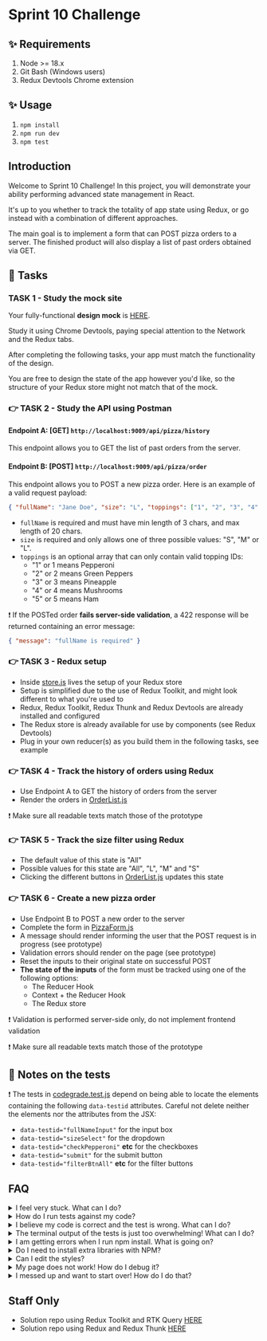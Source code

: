 # Sprint 10 Challenge

## ✨ Requirements

1. Node >= 18.x
2. Git Bash (Windows users)
3. Redux Devtools Chrome extension

## ✨ Usage

1. `npm install`
2. `npm run dev`
3. `npm test`

## Introduction

Welcome to Sprint 10 Challenge! In this project, you will demonstrate your ability performing advanced state management in React.

It's up to you whether to track the totality of app state using Redux, or go instead with a combination of different approaches.

The main goal is to implement a form that can POST pizza orders to a server. The finished product will also display a list of past orders obtained via GET.

## 🥷 Tasks

### TASK 1 - Study the mock site

Your fully-functional **design mock** is [HERE](https://w-s10-challenge-ac3b8bb5dab3.herokuapp.com/).

Study it using Chrome Devtools, paying special attention to the Network and the Redux tabs.

After completing the following tasks, your app must match the functionality of the design.

You are free to design the state of the app however you'd like, so the structure of your Redux store might not match that of the mock.

### 👉 TASK 2 - Study the API using Postman

#### Endpoint A: [GET] `http://localhost:9009/api/pizza/history`

This endpoint allows you to GET the list of past orders from the server.

#### Endpoint B: [POST] `http://localhost:9009/api/pizza/order`

This endpoint allows you to POST a new pizza order. Here is an example of a valid request payload:

```json
{ "fullName": "Jane Doe", "size": "L", "toppings": ["1", "2", "3", "4", "5"] }
```

- `fullName` is required and must have min length of 3 chars, and max length of 20 chars.
- `size` is required and only allows one of three possible values: "S", "M" or "L".
- `toppings` is an optional array that can only contain valid topping IDs:
  - "1" or 1 means Pepperoni
  - "2" or 2 means Green Peppers
  - "3" or 3 means Pineapple
  - "4" or 4 means Mushrooms
  - "5" or 5 means Ham

❗ If the POSTed order **fails server-side validation**, a 422 response will be returned containing an error message:

```json
{ "message": "fullName is required" }
```

### 👉 TASK 3 - Redux setup

- Inside [store.js](./frontend/state/store.js) lives the setup of your Redux store
- Setup is simplified due to the use of Redux Toolkit, and might look different to what you're used to
- Redux, Redux Toolkit, Redux Thunk and Redux Devtools are already installed and configured
- The Redux store is already available for use by components (see Redux Devtools)
- Plug in your own reducer(s) as you build them in the following tasks, see example

### 👉 TASK 4 - Track the history of orders using Redux

- Use Endpoint A to GET the history of orders from the server
- Render the orders in [OrderList.js](./frontend/components/OrderList.js)

❗ Make sure all readable texts match those of the prototype

### 👉 TASK 5 - Track the size filter using Redux

- The default value of this state is "All"
- Possible values for this state are "All", "L", "M" and "S"
- Clicking the different buttons in [OrderList.js](./frontend/components/OrderList.js) updates this state

### 👉 TASK 6 - Create a new pizza order

- Use Endpoint B to POST a new order to the server
- Complete the form in [PizzaForm.js](./frontend/components/PizzaForm.js)
- A message should render informing the user that the POST request is in progress (see prototype)
- Validation errors should render on the page (see prototype)
- Reset the inputs to their original state on successful POST
- **The state of the inputs** of the form must be tracked using one of the following options:
  - The Reducer Hook
  - Context + the Reducer Hook
  - The Redux store

❗ Validation is performed server-side only, do not implement frontend validation

❗ Make sure all readable texts match those of the prototype

## 📝 Notes on the tests

❗ The tests in [codegrade.test.js](./codegrade.test.js) depend on being able to locate the elements containing the following `data-testid` attributes. Careful not delete neither the elements nor the attributes from the JSX:

- `data-testid="fullNameInput"` for the input box
- `data-testid="sizeSelect"` for the dropdown
- `data-testid="checkPepperoni"` **etc** for the checkboxes
- `data-testid="submit"` for the submit button
- `data-testid="filterBtnAll"` **etc** for the filter buttons

## FAQ

<details>
  <summary>I feel very stuck. What can I do?</summary>

Do not struggle for an unreasonable amount of time! Request support via one of the available channels.

</details>

<details>
  <summary>How do I run tests against my code?</summary>

Run `npm test`. Note that Codegrade will run your code against its own copy the `codegrade.test.js` test file so there is no point in manipulating the tests.

</details>

<details>
  <summary>I believe my code is correct and the test is wrong. What can I do?</summary>

On occasion the test runner will get stuck. Use CTRL-C to kill the tests, and then `npm test` to launch them again. Try to replicate the problem the test is warning about by interacting with the site in Chrome, and do not code "to make the test happy". Code so that **your app does exactly what the mock site does**. The tests are there for confirmation. Although it's possible that a particular test be flawed, it's more likely that the bug is in your own code. If the problem persists, please request assistance from staff.

</details>

<details>
  <summary>The terminal output of the tests is just too overwhelming! What can I do?</summary>

If you need to disable all tests except the one you are focusing on, edit the test file and, as an example, change `test('👉 focus on this', () => { etc })` to be `test.only('👉 focus on this', () => { etc })`. (Note the "only".) This won't affect Codegrade, because Codegrade runs its own version of the tests. Keep in mind though, if there is a syntax problem with your code that is causing an error to be thrown, all tests will fail.

</details>

<details>
  <summary>I am getting errors when I run npm install. What is going on?</summary>

This project requires Node to be correctly installed on your computer to work. Try deleting the `node_modules` folder and running `npm install`. If that fails, try deleting both `node_modules` and `package-lock.json` before reinstalling. If all fails, please request support!

</details>

<details>
  <summary>Do I need to install extra libraries with NPM?</summary>

No. Everything you need should be installed already.

</details>

<details>
  <summary>Can I edit the styles?</summary>

Of course! Have at it. But solve the challenge first, and then be careful not to break any tests!

</details>

<details>
  <summary>My page does not work! How do I debug it?</summary>

With React, it's very important that we use React Devtools and Redux Devtools to monitor the state of our components as we interact with the App. If the state is not adjusting like it should, that's one situation. If the state does change correctly but the UI does not respond, that's a different problem.

If your code has a syntax problem, the app will print error messages in the console. Focus on the first message. Place console logs right before the crash site and see if your variables contain the data you think they do. Comment out chunks of code until you get the app to compile!

</details>

<details>
  <summary>I messed up and want to start over! How do I do that?</summary>

**Do NOT delete your repository from GitHub!** Instead, commit frequently as you work. Make a commit whenever you achieve anything and the app isn't crashing in Chrome. This in practice creates restore points you can use should you wreak havoc with your app. If you find yourself in a mess, use git reset --hard to simply discard all changes to your code since your last commit.

</details>

## Staff Only

- Solution repo using Redux Toolkit and RTK Query [HERE](https://github.com/bloominstituteoftechnology/W_S10_Challenge_End)
- Solution repo using Redux and Redux Thunk [HERE](https://github.com/bloominstituteoftechnology/W_S10_Challenge_End_Old_Syntax)
